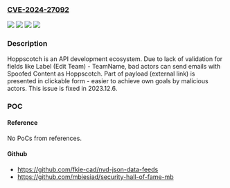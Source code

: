 ### [CVE-2024-27092](https://cve.mitre.org/cgi-bin/cvename.cgi?name=CVE-2024-27092)
![](https://img.shields.io/static/v1?label=Product&message=hoppscotch&color=blue)
![](https://img.shields.io/static/v1?label=Version&message=%3D%20%3C%202023.12.6%20&color=brighgreen)
![](https://img.shields.io/static/v1?label=Vulnerability&message=CWE-20%3A%20Improper%20Input%20Validation&color=brighgreen)
![](https://img.shields.io/static/v1?label=Vulnerability&message=CWE-79%3A%20Improper%20Neutralization%20of%20Input%20During%20Web%20Page%20Generation%20('Cross-site%20Scripting')&color=brighgreen)

### Description

Hoppscotch is an API development ecosystem.  Due to lack of validation for fields like Label (Edit Team) - TeamName, bad actors can send emails with Spoofed Content as Hoppscotch. Part of payload (external link) is presented in clickable form - easier to achieve own goals by malicious actors.  This issue is fixed in 2023.12.6.

### POC

#### Reference
No PoCs from references.

#### Github
- https://github.com/fkie-cad/nvd-json-data-feeds
- https://github.com/mbiesiad/security-hall-of-fame-mb

